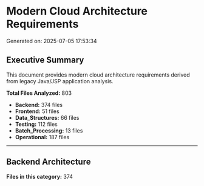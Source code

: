 # Modern Cloud Architecture Requirements

Generated on: 2025-07-05 17:53:34

## Executive Summary

This document provides modern cloud architecture requirements derived from legacy Java/JSP application analysis.

**Total Files Analyzed:** 803

- **Backend:** 374 files
- **Frontend:** 51 files
- **Data_Structures:** 66 files
- **Testing:** 112 files
- **Batch_Processing:** 13 files
- **Operational:** 187 files

---

## Backend Architecture

**Files in this category:** 374


